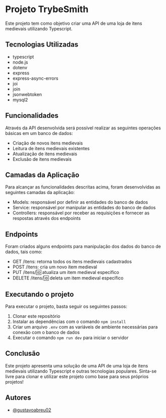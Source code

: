 # Projeto TrybeSmith

Este projeto tem como objetivo criar uma API de uma loja de itens medievais utilizando Typescript.

## Tecnologias Utilizadas

- typescript
- node.js
- dotenv
- express
- express-async-errors
- joi
- join
- jsonwebtoken
- mysql2

## Funcionalidades

Através da API desenvolvida será possível realizar as seguintes operações básicas em um banco de dados:

- Criação de novos itens medievais
- Leitura de itens medievais existentes
- Atualização de itens medievais
- Exclusão de itens medievais

## Camadas da Aplicação

Para alcançar as funcionalidades descritas acima, foram desenvolvidas as seguintes camadas da aplicação:

- Models: responsável por definir as entidades do banco de dados
- Service: responsável por manipular as entidades do banco de dados
- Controllers: responsável por receber as requisições e fornecer as respostas através dos endpoints

## Endpoints

Foram criados alguns endpoints para manipulação dos dados do banco de dados, tais como:

- GET /itens: retorna todos os itens medievais cadastrados
- POST /itens: cria um novo item medieval
- PUT /itens/:id: atualiza um item medieval específico
- DELETE /itens/:id: deleta um item medieval específico

## Executando o projeto

Para executar o projeto, basta seguir os seguintes passos:

1. Clonar este repositório
2. Instalar as dependências com o comando `npm install`
3. Criar um arquivo `.env` com as variáveis de ambiente necessárias para conexão com o banco de dados
4. Executar o comando `npm run dev` para iniciar o servidor

## Conclusão

Este projeto apresenta uma solução de uma API de uma loja de itens medievais utilizando Typescript e outras tecnologias populares. Sinta-se livre para clonar e utilizar este projeto como base para seus próprios projetos!

## Autores

- [@gustavoabreu02](https://www.github.com/gustavoabreu02)
